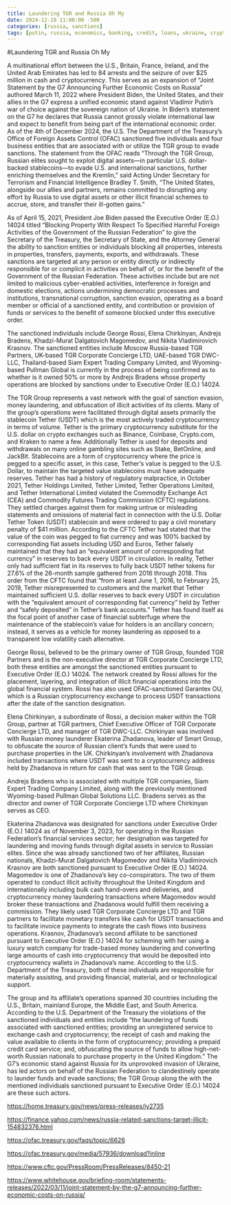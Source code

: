 ```yaml
---
title: Laundering TGR and Russia Oh My
date: 2024-12-18 11:00:00 -500
categories: [russia, sanctions]
tags: [putin, russia, economics, banking, credit, loans, ukraine, crypto, tether, usdt, tgr, biden, sanctions]
---
```


#Laundering TGR and Russia Oh My

A multinational effort between the U.S., Britain, France, Ireland, and the United Arab Emirates has led to 84 arrests and the seizure of over $25 million in cash and cryptocurrency. This serves as an expansion of “Joint Statement by the G7 Announcing Further Economic Costs on Russia” authored March 11, 2022 where President Biden, the United States, and their allies in the G7 express a unified economic stand against Vladimir Putin’s war of choice against the sovereign nation of Ukraine. In Biden’s statement on the G7 he declares that Russia cannot grossly violate international law and expect to benefit from being part of the international economic order. As of the 4th of December 2024, the U.S. The Department of the Treasury’s Office of Foreign Assets Control (OFAC) sanctioned five individuals and four business entities that are associated with or utilize the TGR group to evade sanctions. The statement from the OFAC reads “Through the TGR Group, Russian elites sought to exploit digital assets—in particular U.S. dollar-backed stablecoins—to evade U.S. and international sanctions, further enriching themselves and the Kremlin,” said Acting Under Secretary for Terrorism and Financial Intelligence Bradley T. Smith, “The United States, alongside our allies and partners, remains committed to disrupting any effort by Russia to use digital assets or other illicit financial schemes to accrue, store, and transfer their ill-gotten gains."

As of April 15, 2021, President Joe Biden passed the Executive Order (E.O.) 14024 titled “Blocking Property With Respect To Specified Harmful Foreign Activities of the Government of the Russian Federation” to give the Secretary of the Treasury, the Secretary of State, and the Attorney General the ability to sanction entities or individuals blocking all properties, interests in properties, transfers, payments, exports, and withdrawals. These sanctions are targeted at any person or entity directly or indirectly responsible for or complicit in activities on behalf of, or for the benefit of the Government of the Russian Federation. These activities include but are not limited to malicious cyber-enabled activities, interference in foreign and domestic elections, actions undermining democratic processes and institutions, transnational corruption, sanction evasion, operating as a board member or official of a sanctioned entity, and contribution or provision of funds or services to the benefit of someone blocked under this executive order.

The sanctioned individuals include George Rossi, Elena Chirkinyan, Andrejs Bradens, Khadzi-Murat Dalgatovich Magomedov, and Nikita Vladimirovich Krasnov. The sanctioned entities include Moscow Russia-based TGR Partners, UK-based TGR Corporate Concierge LTD, UAE-based TGR DWC-LLC, Thailand-based Siam Expert Trading Company Limited, and Wyoming-based Pullman Global is currently in the process of being confirmed as to whether is it owned 50% or more by Andrejs Bradens whose property operations are blocked by sanctions under to Executive Order (E.O.) 14024. 

The TGR Group represents a vast network with the goal of sanction evasion, money laundering, and obfuscation of illicit activities of its clients. Many of the group’s operations were facilitated through digital assets primarily the stablecoin Tether (USDT) which is the most actively traded cryptocurrency in terms of volume. Tether is the primary cryptocurrency substitute for the U.S. dollar on crypto exchanges such as Binance, Coinbase, Crypto.com, and Kraken to name a few. Additionally Tether is used for deposits and withdrawals on many online gambling sites such as Stake, BetOnline, and JackBit. Stablecoins are a form of cryptocurrency where the price is pegged to a specific asset, in this case, Tether’s value is pegged to the U.S. Dollar, to maintain the targeted value stablecoins must have adequate reserves. Tether has had a history of regulatory malpractice, in October 2021, Tether Holdings Limited, Tether Limited, Tether Operations Limited, and Tether International Limited violated the Commodity Exchange Act (CEA) and Commodity Futures Trading Commission (CFTC) regulations. They settled charges against them for making untrue or misleading statements and omissions of material fact in connection with the U.S. Dollar Tether Token (USDT) stablecoin and were ordered to pay a civil monetary penalty of $41 million. According to the CFTC Tether had stated that the value of the coin was pegged to fiat currency and was 100% backed by corresponding fiat assets including USD and Euros, Tether falsely maintained that they had an “equivalent amount of corresponding fiat currency” in reserves to back every USDT in circulation. In reality, Tether only had sufficient fiat in its reserves to fully back USDT tether tokens for 27.6% of the 26-month sample gathered from 2016 through 2018. This order from the CFTC found that “from at least June 1, 2016, to February 25, 2019, Tether misrepresented to customers and the market that Tether maintained sufficient U.S. dollar reserves to back every USDT in circulation with the “equivalent amount of corresponding fiat currency” held by Tether and “safely deposited” in Tether’s bank accounts.” Tether has found itself as the focal point of another case of financial subterfuge where the maintenance of the stablecoin’s value for holders is an ancillary concern; instead, it serves as a vehicle for money laundering as opposed to a transparent low volatility cash alternative.

George Rossi, believed to be the primary owner of TGR Group, founded TGR Partners and is the non-executive director at TGR Corporate Concierge LTD, both these entities are amongst the sanctioned entities pursuant to Executive Order (E.O.) 14024. The network created by Rossi allows for the placement, layering, and integration of illicit financial operations into the global financial system. Rossi has also used OFAC-sanctioned Garantex OU, which is a Russian cryptocurrency exchange to process USDT transactions after the date of the sanction designation.

Elena Chirkinyan, a subordinate of Rossi, a decision maker within the TGR Group, partner at TGR partners, Chief Executive Officer of TGR Corporate Concierge LTD, and manager of TGR DWC-LLC. Chirkinyan was involved with Russian money launderer Ekaterina Zhadanova, leader of Smart Group, to obfuscate the source of Russian client’s funds that were used to purchase properties in the UK. Chirkinyan’s involvement with Zhadanova included transactions where USDT was sent to a cryptocurrency address held by Zhadanova in return for cash that was sent to the TGR Group.

Andrejs Bradens who is associated with multiple TGR companies, Siam Expert Trading Company Limited, along with the previously mentioned Wyoming-based Pullman Global Solutions LLC. Bradens serves as the director and owner of TGR Corporate Concierge LTD where Chirkinyan serves as CEO. 

Ekaterina Zhadanova was designated for sanctions under Executive Order (E.O.) 14024 as of November 3, 2023, for operating in the Russian Federation’s financial services sector; her designation was targeted for laundering and moving funds through digital assets in service to Russian elites. Since she was already sanctioned two of her affiliates, Russian nationals, Khadzi-Murat Dalgatovich Magomedov and Nikita Vladimirovich Krasnov are both sanctioned pursuant to Executive Order (E.O.) 14024. Magomedov is one of Zhadanova’s key co-conspirators. The two of them operated to conduct illicit activity throughout the United Kingdom and internationally including bulk cash hand-overs and deliveries, and cryptocurrency money laundering transactions where Magomedov would broker these transactions and Zhadanova would fulfill them receiving a commission. They likely used TGR Corporate Concierge LTD and TGR partners to facilitate monetary transfers like cash for USDT transactions and to facilitate invoice payments to integrate the cash flows into business operations. Krasnov, Zhadanova’s second affiliate to be sanctioned pursuant to Executive Order (E.O.) 14024 for scheming with her using a luxury watch company for trade-based money laundering and converting large amounts of cash into cryptocurrency that would be deposited into cryptocurrency wallets in Zhadanova’s name. According to the U.S. Department of the Treasury, both of these individuals are responsible for materially assisting, and providing financial, material, and or technological support.

The group and its affiliate’s operations spanned 30 countries including the U.S., Britain, mainland Europe, the Middle East, and South America. According to the U.S. Department of the Treasury the violations of the sanctioned individuals and entities include “the laundering of funds associated with sanctioned entities; providing an unregistered service to exchange cash and cryptocurrency; the receipt of cash and making the value available to clients in the form of cryptocurrency; providing a prepaid credit card service; and, obfuscating the source of funds to allow high-net-worth Russian nationals to purchase property in the United Kingdom.” The G7’s economic stand against Russia for its unprovoked invasion of Ukraine, has led actors on behalf of the Russian Federation to clandestinely operate to launder funds and evade sanctions; the TGR Group along the with the mentioned individuals sanctioned pursuant to Executive Order (E.O.) 14024 are these such actors.



https://home.treasury.gov/news/press-releases/jy2735

https://finance.yahoo.com/news/russia-related-sanctions-target-illicit-154832376.html 

https://ofac.treasury.gov/faqs/topic/6626 

https://ofac.treasury.gov/media/57936/download?inline 

https://www.cftc.gov/PressRoom/PressReleases/8450-21 

https://www.whitehouse.gov/briefing-room/statements-releases/2022/03/11/joint-statement-by-the-g7-announcing-further-economic-costs-on-russia/ 


